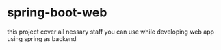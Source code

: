 # spring-boot-web

this project cover all nessary staff you can use while developing web app using spring as backend
